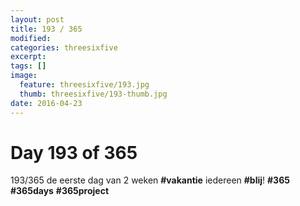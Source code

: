 ```yaml
---
layout: post
title: 193 / 365
modified:
categories: threesixfive
excerpt:
tags: []
image:
  feature: threesixfive/193.jpg
  thumb: threesixfive/193-thumb.jpg
date: 2016-04-23
---
```


# Day 193 of 365

193/365 de eerste dag van 2 weken **\#vakantie** iedereen **\#blij**! **\#365** **\#365days** **\#365project**
